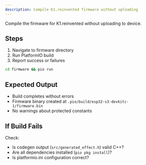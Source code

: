 ```yaml
---
description: Compile K1.reinvented firmware without uploading
---
```


Compile the firmware for K1.reinvented without uploading to device.

## Steps

1. Navigate to firmware directory
2. Run PlatformIO build
3. Report success or failures

```bash
cd firmware && pio run
```

## Expected Output

- Build completes without errors
- Firmware binary created at `.pio/build/esp32-s3-devkitc-1/firmware.bin`
- No warnings about protected constants

## If Build Fails

Check:
- Is codegen output (`src/generated_effect.h`) valid C++?
- Are all dependencies installed (`pio pkg install`)?
- Is platformio.ini configuration correct?
